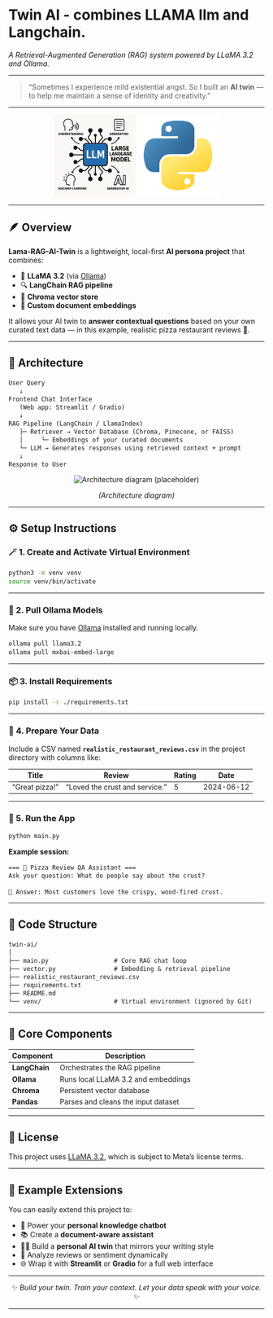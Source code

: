 

# Twin AI - combines LLAMA llm and Langchain.

*A Retrieval-Augmented Generation (RAG) system powered by LLaMA 3.2 and Ollama.*

---

> “Sometimes I experience mild existential angst.
> So I built an **AI twin** — to help me maintain a sense of identity and creativity.”

---

<div align="center">
  <img src="https://raw.githubusercontent.com/github/explore/main/topics/llm/llm.png" width="160" alt="LLM icon" />
  <img src="https://raw.githubusercontent.com/github/explore/main/topics/python/python.png" width="160" alt="Python logo" />
</div>

---

## 🪶 Overview

**Lama-RAG-AI-Twin** is a lightweight, local-first **AI persona project** that combines:

* 🦙 **LLaMA 3.2** (via [Ollama](https://ollama.ai/))
* 🔍 **LangChain RAG pipeline**
* 💾 **Chroma vector store**
* 📄 **Custom document embeddings**

It allows your AI twin to **answer contextual questions** based on your own curated text data — in this example, realistic pizza restaurant reviews 🍕.

---

## 🧩 Architecture

```
User Query
   ↓
Frontend Chat Interface
   (Web app: Streamlit / Gradio)
   ↓
RAG Pipeline (LangChain / LlamaIndex)
   ├─ Retriever → Vector Database (Chroma, Pinecone, or FAISS)
   │     └─ Embeddings of your curated documents
   └─ LLM → Generates responses using retrieved context + prompt
   ↓
Response to User
```

<div align="center">
  <img src="/Users/josh/Documents/personal/code/TwinAI/twin-ai/c0bb024c-b1a0-488e-a899-664d0f2a5ac6.png" width="700" alt="Architecture diagram (placeholder)" />
  <p><i>(Architecture diagram)</i></p>
</div>

---

## ⚙️ Setup Instructions

### 🪄 1. Create and Activate Virtual Environment

```bash
python3 -m venv venv
source venv/bin/activate
```

---

### 🦙 2. Pull Ollama Models

Make sure you have [Ollama](https://ollama.ai/) installed and running locally.

```bash
ollama pull llama3.2
ollama pull mxbai-embed-large
```

---

### 📦 3. Install Requirements

```bash
pip install -r ./requirements.txt
```

---

### 💾 4. Prepare Your Data

Include a CSV named **`realistic_restaurant_reviews.csv`** in the project directory with columns like:

| Title          | Review                         | Rating | Date       |
| -------------- | ------------------------------ | ------ | ---------- |
| “Great pizza!” | “Loved the crust and service.” | 5      | 2024-06-12 |

---

### 🚀 5. Run the App

```bash
python main.py
```

**Example session:**

```
=== 🍕 Pizza Review QA Assistant ===
Ask your question: What do people say about the crust?

🍕 Answer: Most customers love the crispy, wood-fired crust.
```

---

## 🧠 Code Structure

```
twin-ai/
│
├── main.py                  # Core RAG chat loop
├── vector.py                # Embedding & retrieval pipeline
├── realistic_restaurant_reviews.csv
├── requirements.txt
├── README.md
└── venv/                    # Virtual environment (ignored by Git)
```

---

## 🧩 Core Components

| Component     | Description                         |
| ------------- | ----------------------------------- |
| **LangChain** | Orchestrates the RAG pipeline       |
| **Ollama**    | Runs local LLaMA 3.2 and embeddings |
| **Chroma**    | Persistent vector database          |
| **Pandas**    | Parses and cleans the input dataset |

---

## 🪪 License

This project uses [LLaMA 3.2](https://www.llama.com/llama3_2/license/), which is subject to Meta’s license terms.

---

## 🧰 Example Extensions

You can easily extend this project to:

* 💬 Power your **personal knowledge chatbot**
* 📚 Create a **document-aware assistant**
* 🧍‍♂️ Build a **personal AI twin** that mirrors your writing style
* 🧾 Analyze reviews or sentiment dynamically
* 🌐 Wrap it with **Streamlit** or **Gradio** for a full web interface

---

<div align="center">

✨ *Build your twin. Train your context.
Let your data speak with your voice.* ✨

</div>

---

